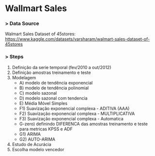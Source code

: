 # Wallmart Sales

### > Data Source

Walmart Sales Dataset of 45stores: https://www.kaggle.com/datasets/varsharam/walmart-sales-dataset-of-45stores

### > Steps

1. Definição da serie temporal (fev/2010 a out/2012) 
2. Definição amostras treinamento e teste
3. Modelagem
	- A) modelo de tendência exponencial
	- B) modelo de tendência polinomial
	- C) modelo sazonal
	- D) modelo sazonal com tendencia
	- E) Média Móvel Simples
	- F1) Suavização exponencial complexa - ADITIVA (AAA)
	- F2) Suavização exponencial complexa - MULTIPLICATIVA 
	- F3) Suavização exponencial complexa - Automatica 
	- G-zero) definindo DIFERENCA das amostras treinamento e teste para metricas KPSS e ADF 
	- G1) ARIMA
	- G2) AUTO-ARIMA
4. Estudo de Acurácia
5. Escolha modelo vencedor
